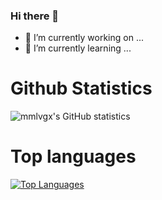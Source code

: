 ### Hi there 👋

- 🔭 I’m currently working on ...
- 🌱 I’m currently learning ...

# Github Statistics
![mmlvgx's GitHub statistics](https://github-readme-stats.vercel.app/api?username=mmlvgx&show_icons=true&theme=darcula)
# Top languages
[![Top Languages](https://github-readme-stats.vercel.app/api/top-langs/?username=mmlvgx)](https://github.com/anuraghazra/github-readme-stats)
